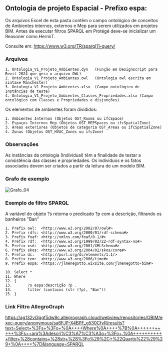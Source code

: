 ## Ontologia de projeto Espacial - Prefixo espa:
Os arquivos Excel de esta pasta contêm o campo ontológico de conceitos de Ambientes internos, externos e Mep para serem utilizados em projetos BIM.
Antes de executar filtros SPARQL em Protégé deve-se inicializar um Reasoner como HermiT. 

Consulte em: https://www.w3.org/TR/sparql11-query/

### Arquivos
    1. Ontologia_V1_Projeto_Ambientes.dyn   (Função em Designscript para Revit 2024 que gera o arquivo OWL)
    2. Ontologia_V1_Projeto_Ambientes.owl   (Ontologia owl escrita em sintaxe Manchester)
    3. Ontologia_V1_Projeto_Ambientes.xlsx  (Campo ontológico de Instâncias de teste)
    4. Ontologia_V1_Projeto_Ambientes_Classes_Propriedades.xlsx (Campo ontológico com Classes e Propriedades e disjunções) 

Os elementos de ambientes foram divididos: 

    1. Ambientes Internos (Objetos OST_Rooms ou ifcSpace)
    2. Espaços Internos Mep (Objetos OST_MEPSpaces ou ifcSpatialZone)
    3. Áreas exteriores (Objetos de categoria OST_Areas ou ifcSpatialZone)
    4. Zonas (Objetos OST_HVAC_Zones ou ifcZone)

### Observações
As instâncias da ontologia (Individual) têm a finalidade de testar a consistência das classes e propriedades. 
Os indivíduos e os fatos associados devem ser criados a partir da leitura de um modelo BIM.

### Grafo de exemplo 
![Grafo_04](https://github.com/JLMenegotto/OntologiaBIM/assets/9437020/9b139e35-4c91-4480-a790-298d8c7d6b7c)

### Exemplo de filtro SPARQL 
A variável do objeto ?s retorna o predicado ?p com a descrição, filtrando os banheiros "Ban"

    1. Prefix owl:  <http://www.w3.org/2002/07/owl#>
    2. Prefix rdfs: <http://www.w3.org/2000/01/rdf-schema#>
    3. Prefix foaf: <http://xmlns.com/foaf/0.1/#>
    4. Prefix rdf:  <http://www.w3.org/1999/02/22-rdf-syntax-ns#>
    5. Prefix xsd:  <http://www.w3.org/2001/XMLSchema#>
    6. Prefix skos: <http://www.w3.org/2004/02/skos/core#>
    7. Prefix dc:   <http://purl.org/dc/elements/1.1/>
    8. Prefix tem:  <http://www.w3.org/2006/time#>
    9. Prefix espa: <https://jlmenegotto.wixsite.com/jlmenegotto-bim#>
    
    10. Select *
    11. Where
    12. {
    13.       ?s espa:descrição ?p .
    14.       filter (contains (str (?p), "Ban"))
    15. }

### Link Filtro AllegroGraph
https://ag132vl3gqf5dw9c.allegrograph.cloud/webview/repositories/OBIM/exec-query/anonymous/sa6FJP-X4BPF_g530CfyR/results?text=Select+%3Fs+%3Fo+%0A++++Where%0A++++%7B%0A+++++++++++%3Fs++arq%3Adescri%C3%A7%C3%A3o+%3Fo+.%0A+++++++++++filter+%28contains+%28str+%28%3Fo%29%2C+%22Quarto%22%29%29+%0A++++%7D&language=SPARQL


 

